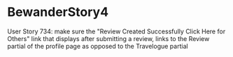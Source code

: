 # BewanderStory4
User Story 734: make sure the "Review Created Successfully Click Here for Others" link that displays after  submitting a review, links to the Review partial of the profile page as opposed to the Travelogue partial
